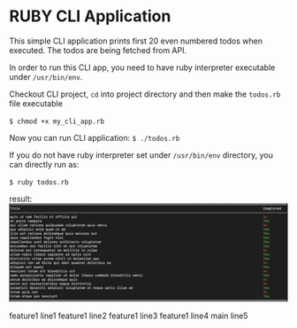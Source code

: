 # RUBY CLI Application

This simple CLI application prints first 20 even numbered todos when executed. The todos are being fetched from API.

In order to run this CLI app, you need to have ruby interpreter executable under `/usr/bin/env`.

Checkout CLI project, `cd` into project directory and then make the `todos.rb` file executable

`$ chmod +x my_cli_app.rb`

Now you can run CLI application:
`$ ./todos.rb`

If you do not have ruby interpreter set under `/usr/bin/env` directory, you can directly run as:

`$ ruby todos.rb`

result:
![alt text](https://github.com/nilay/ruby-cli/blob/main/screenshot.jpg?raw=true)

feature1 line1
feature1 line2
feature1 line3
feature1 line4
main line5
